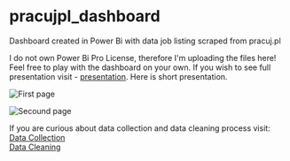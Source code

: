 # pracujpl_dashboard
Dashboard created in Power Bi with data job listing scraped from pracuj.pl

I do not own Power Bi Pro License, therefore I'm uploading the files here! Feel free to play with the dashboard on your own. If you wish to see full presentation visit - [presentation](https://youtu.be/W7CTMyoOgIU). Here is short presentation. 

![First page](https://github.com/user-attachments/assets/1ec17b5a-08e5-4704-a75f-bf9b7bb55eed)

![Secound page](https://github.com/user-attachments/assets/0d8c2fe3-ca93-4ee4-a971-057e8b8950db)

If you are curious about data collection and data cleaning process visit:
<br> [Data Collection](https://github.com/DokkaDok/job_listing_scraper)
<br> [Data Cleaning](https://www.kaggle.com/code/arturszledak/data-cleaning-pracujpl-job-listings)
